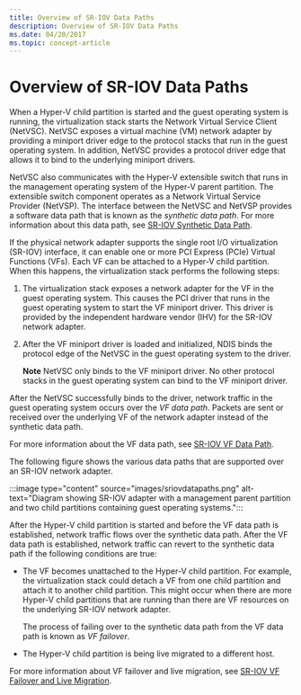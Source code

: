 ```yaml
---
title: Overview of SR-IOV Data Paths
description: Overview of SR-IOV Data Paths
ms.date: 04/20/2017
ms.topic: concept-article
---
```


# Overview of SR-IOV Data Paths


When a Hyper-V child partition is started and the guest operating system is running, the virtualization stack starts the Network Virtual Service Client (NetVSC). NetVSC exposes a virtual machine (VM) network adapter by providing a miniport driver edge to the protocol stacks that run in the guest operating system. In addition, NetVSC provides a protocol driver edge that allows it to bind to the underlying miniport drivers.

NetVSC also communicates with the Hyper-V extensible switch that runs in the management operating system of the Hyper-V parent partition. The extensible switch component operates as a Network Virtual Service Provider (NetVSP). The interface between the NetVSC and NetVSP provides a software data path that is known as the *synthetic data path*. For more information about this data path, see [SR-IOV Synthetic Data Path](sr-iov-synthetic-data-path.md).

If the physical network adapter supports the single root I/O virtualization (SR-IOV) interface, it can enable one or more PCI Express (PCIe) Virtual Functions (VFs). Each VF can be attached to a Hyper-V child partition. When this happens, the virtualization stack performs the following steps:

1.  The virtualization stack exposes a network adapter for the VF in the guest operating system. This causes the PCI driver that runs in the guest operating system to start the VF miniport driver. This driver is provided by the independent hardware vendor (IHV) for the SR-IOV network adapter.

2.  After the VF miniport driver is loaded and initialized, NDIS binds the protocol edge of the NetVSC in the guest operating system to the driver.

    **Note**  NetVSC only binds to the VF miniport driver. No other protocol stacks in the guest operating system can bind to the VF miniport driver.

After the NetVSC successfully binds to the driver, network traffic in the guest operating system occurs over the *VF data path*. Packets are sent or received over the underlying VF of the network adapter instead of the synthetic data path.

For more information about the VF data path, see [SR-IOV VF Data Path](sr-iov-vf-data-path.md).

The following figure shows the various data paths that are supported over an SR-IOV network adapter.

:::image type="content" source="images/sriovdatapaths.png" alt-text="Diagram showing SR-IOV adapter with a management parent partition and two child partitions containing guest operating systems.":::

After the Hyper-V child partition is started and before the VF data path is established, network traffic flows over the synthetic data path. After the VF data path is established, network traffic can revert to the synthetic data path if the following conditions are true:

-   The VF becomes unattached to the Hyper-V child partition. For example, the virtualization stack could detach a VF from one child partition and attach it to another child partition. This might occur when there are more Hyper-V child partitions that are running than there are VF resources on the underlying SR-IOV network adapter.

    The process of failing over to the synthetic data path from the VF data path is known as *VF failover*.

-   The Hyper-V child partition is being live migrated to a different host.

For more information about VF failover and live migration, see [SR-IOV VF Failover and Live Migration](sr-iov-vf-failover-and-live-migration-support.md).
